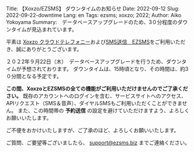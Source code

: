 Title: 【Xoxzo/EZSMS】 ダウンタイムのお知らせ 
Date: 2022-09-12
Slug: 2022-09-22-downtime
Lang: en
Tags: ezsms; xoxzo; 2022;
Author: Aiko Yokoyama
Summary:　データベースアップグレードのため、3０分程度のダウンタイムが見込まれています。

平素は [Xoxzo クラウドテレフォニー](https://xoxzo.com/)および[SMS送信　EZSMS](https://www.ezsms.biz/)をご利用いただき、誠にありがとうございます。

２０２2年９月22日（木）　データベースアップグレードを行うため、ダウンタイムが予想されております。
ダウンタイムは、15時頃となり、その時間は、約3０分間となる予定です。

**この間、XoxzoとEZSMSの全ての機能がご利用いただけませんのでご了承ください。**
既存のアカウントへのログインを含む、サービスサイトへのアクセス、APIリクエスト（SMS＆音声）、ダイヤルSMSもご利用いただくことができません。
また、この時間帯の **予約送信** の設定を避けていただけますよう、よろしくお願いいたします。

ご不便をおかけいたしますが、ご了承のほど、よろしくお願いいたします。

ご質問、ご要望等ございましたら、 support@ezsms.biz までご連絡ください。
